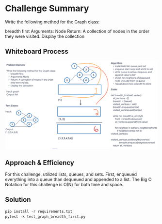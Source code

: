 # Challenge Summary

Write the following method for the Graph class:

breadth first
Arguments: Node
Return: A collection of nodes in the order they were visited.
Display the collection

## Whiteboard Process
![Code Challenge 36](whiteboardcc36.png)

## Approach & Efficiency

For this challenge, utilized lists, queues, and sets. First, enqueued everything into a queue than dequeued and appended to a list.
The Big O Notation for this challenge is O(N) for both time and space.

## Solution

```python
pip install -r requirements.txt
pytest -k test_graph_breadth_first.py
```
